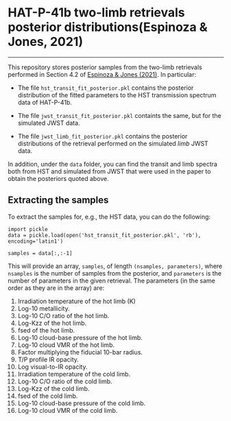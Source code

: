 # HAT-P-41b two-limb retrievals posterior distributions(Espinoza & Jones, 2021)
-------------------

This repository stores posterior samples from the two-limb retrievals performed in Section 4.2 of [Espinoza & Jones (2021)](https://arxiv.org/abs/2106.15687). In particular:

- The file `hst_transit_fit_posterior.pkl` contains the posterior distribution of the fitted parameters to the HST transmission spectrum data of HAT-P-41b.

- The file `jwst_transit_fit_posterior.pkl` containts the same, but for the simulated JWST data.

- The file `jwst_limb_fit_posterior.pkl` contains the posterior distributions of the retrieval performed on the simulated _limb_ JWST data.

In addition, under the `data` folder, you can find the transit and limb spectra both from HST and simulated from JWST that were used in the paper to obtain the posteriors 
quoted above. 

## Extracting the samples

To extract the samples for, e.g., the HST data, you can do the following:

    import pickle
    data = pickle.load(open('hst_transit_fit_posterior.pkl', 'rb'), encoding='latin1')

    samples = data[:,:-1]

This will provide an array, `samples`, of length `(nsamples, parameters)`, where `nsamples` is 
the number of samples from the posterior, and `parameters` is the number of parameters in the 
given retrieval. The parameters (in the same order as they are in the array) are:

1. Irradiation temperature of the hot limb (K)
2. Log-10 metallicity.
3. Log-10 C/O ratio of the hot limb.
4. Log-Kzz of the hot limb.
5. fsed of the hot limb.
6. Log-10 cloud-base pressure of the hot limb.
7. Log-10 cloud VMR of the hot limb.
8. Factor multiplying the fiducial 10-bar radius.
9. T/P profile IR opacity.
10. Log visual-to-IR opacity.
11. Irradiation temperature of the cold limb.
12. Log-10 C/O ratio of the cold limb.
13. Log-Kzz of the cold limb.
14. fsed of the cold limb.
15. Log-10 cloud-base pressure of the cold limb.
16. Log-10 cloud VMR of the cold limb.


